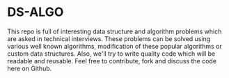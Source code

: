 # DS-ALGO
This repo is full of interesting data structure and algorithm problems which are asked in technical interviews.
These problems can be solved using various well known algorithms, modification of these popular algorithms or custom data structures. 
Also, we'll try to write quality code which will be readable and reusable.
Feel free to contribute, fork and discuss the code here on Github.
